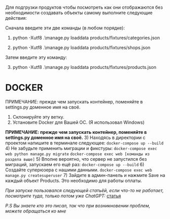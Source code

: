 Для подгрузки продуктов чтобы посмотреть как они отображаются без необходимости создавать объекты самому выполните следующие действия:

Сначала введите эти две команды (в любом порядке):

1) python -Xutf8 .\manage.py loaddata products/fixtures/categories.json 

2) python -Xutf8 .\manage.py loaddata products/fixtures/shops.json 

Затем введите эту команду:

3) python -Xutf8 .\manage.py loaddata products/fixtures/products.json 

# DOCKER
ПРИМЕЧАНИЕ: прежде чем запускать контейнер, поменяйте в settings.py доменное имя на своё.
1) Склонируйте эту ветку.
2) Установите Docker для Вашей ОС. (Я использовал Windows)

**ПРИМЕЧАНИЕ: прежде чем запускать контейнер, поменяйте в settings.py доменное имя на своё.**
3) Находясь в директории с проектом напишите в терминале следующее:
``docker-compose up --build``
4) Не забудьте применить миграции и фикстуры:
`docker-compose exec web python manage.py migrate` `docker-compose exec web [команды из раздела выше]`
5) Вполне вероятно, что сервер не запустился без миграций, запускаем его ещё раз:
`docker-compose up --build`
6) Создайте суперюзера с нашими данными. `docker-compose exec web manage.py createsuperuser`
7) Зайдите в админ-панель и нажмите Save на каждый объект Products. Это необходимо для работы оплаты.


*При запуске пользовался следующей статьёй, если что-то не работает, посмотрите туда, только потом уже ChatGPT:*
[статья](https://betterstack.com/community/guides/scaling-python/dockerize-django/#step-10-deploying-the-django-application-with-docker-compose)

*P.S Вы знаете кто это писал, так что при возникновении проблем, можете обращаться ко мне*

